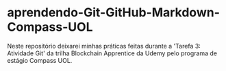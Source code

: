 # aprendendo-Git-GitHub-Markdown-Compass-UOL
Neste repositório deixarei minhas práticas feitas durante a 'Tarefa 3: Atividade Git' da trilha Blockchain Apprentice da Udemy pelo programa de estágio Compass UOL.
